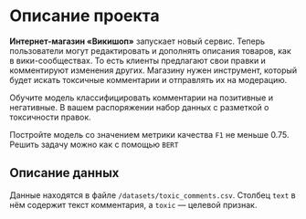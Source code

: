 # Описание проекта

**Интернет-магазин «Викишоп»** запускает новый сервис. Теперь пользователи могут редактировать и дополнять описания товаров, как в вики-сообществах. То есть клиенты предлагают свои правки и комментируют изменения других. Магазину нужен инструмент, который будет искать токсичные комментарии и отправлять их на модерацию. 

Обучите модель классифицировать комментарии на позитивные и негативные. В вашем распоряжении набор данных с разметкой о токсичности правок.

Постройте модель со значением метрики качества `F1` не меньше 0.75. Решить задачу можно как с помощью `BERT`

## Описание данных

Данные находятся в файле `/datasets/toxic_comments.csv`.
Столбец `text` в нём содержит текст комментария, а `toxic` — целевой признак.